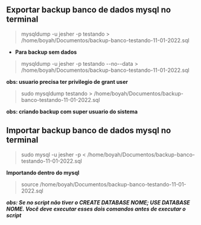## Exportar backup banco de dados mysql no terminal

>   mysqldump -u jesher -p testando > /home/boyah/Documentos/backup-banco-testando-11-01-2022.sql

- **Para backup sem dados**

>   mysqldump -u jesher -p testando --no--data > /home/boyah/Documentos/backup-banco-testando-11-01-2022.sql

**obs: usuario precisa ter privilegio de grant user**

>   sudo mysqldump testando > /home/boyah/Documentos/backup-banco-testando-11-01-2022.sql

**obs: criando backup com super usuario do sistema** 

## Importar backup banco de dados mysql no terminal

>   sudo mysql -u jesher -p < /home/boyah/Documentos/backup-banco-testando-11-01-2022.sql

**Importando dentro do mysql**

>   source /home/boyah/Documentos/backup-banco-testando-11-01-2022.sql

**_obs: Se no script não tiver o CREATE DATABASE NOME; USE DATABASE NOME. Você deve executar esses dois comandos antes de executar o script_**
